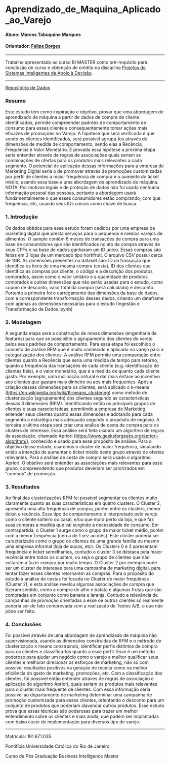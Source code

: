 # Aprendizado_de_Maquina_Aplicado_ao_Varejo

#### Aluno: Marcos Tabuquine Marques 
#### Orientador: [Felipe Borges](https://github.com/FelipeBorgesC) 

---

Trabalho apresentado ao curso BI MASTER como pré-requisito para conclusão de curso e obtenção de crédito na disciplina [Projetos de Sistemas Inteligentes de Apoio à Decisão](https://ica.puc-rio.ai/es/bi-master-es/).

---

[Repositório de Dados](https://drive.google.com/drive/folders/1--CfCpk_5w3TOAtwUBuC4jKQyFHSgAEM?usp=sharing) 

### Resumo

Este estudo tem como inspiração e objetivo, provar que uma abordagem de aprendizado de máquina a partir de dados de compra de cliente identificados, permite compreender padrões de comportamento de consumo para esses cliente e consequentemente tomar ações mais eficazes de promoções no Varejo. 
A hipótese que será verificada é que sendo os clientes identificados, será possível agrupá-los através de dimensões de medida de comportamento, sendo elas a Recência, Frequência e Valor Monetário. E provada essa hipótese a próxima etapa seria entender através de regras de associações quais seriam as combinações de ofertas para os produtos mais relevantes a cada segmento. 
O potencial de aplicação dessas informações para a empresa de Marketing Digital seria o de promover através de promoções customizadas por perfil de clientes a maior frequência de compra e o aumento do ticket médio, usando essa base e uma abordagem de aprendizado de máquina. 
NOTA: Por motivos legais e de proteção de dados não foi usada nenhuma informação pessoal das pessoas, portanto a abordagem usará fundamentalmente o que esses consumidores estão comprando, com que frequência, etc, usando seus IDs unicos como chave de busca. 

### 1. Introdução 

Os dados obtidos para esse estudo foram cedidos por uma empresa de marketing digital que presta serviços para o pequenos e médios varejos de alimentos. O sample contém 6 meses de transações de compra para uma base de consumidores que são identificados no ato da compra através de seus CPFs e na base de dados ganharam um ID unico. Essas compras são feitas em 3 lojas de um mercado tipo hortifruti. O arquivo CSV possui cerca de 1GB. 
As dimensões presentes no dataset são: ID da transação que identifica os itens de uma mesma compra (cesta), ID dos clientes que identifica as compras por cliente, o código e a descrição dos produtos comprados, assim como o valor unitário e a quantidade de produtos comprados e outras dimensões que não serão usadas para o estudo, como cupom de desconto, valor total da compra (será calculado) e desconto. 
Portanto a primeira foi o carregamento das dimensões da base de dados, com a correspondente transformação desses dados, criando um dataframe com apenas as dimensões necssárias para o estudo (Ingestão e Transformação de Dados.ipynb) 

### 2. Modelagem 

A segunda etapa será a construção de novas dimensões (engenharia de features) para que se possibilite o agrupamento dos clientes do varejo pelos seus padrões de comportamento. Para essa etapa foi escolhido o conceito de análise RFM que é muito conhecido e aplicado no varejo para a categorização dos clientes. 
A análise RFM permite uma comparação entre clientes quanto a Recência que seria uma medida de tempo para retorno, quanto a frequência das transações de cada cliente (e.g. identificação de clientes fiéis), e o valor monetário, que é a medida de quanto cada cliente gasta. Por exemplo, uma inclinação natural é dar mais ênfase ao incentivo aos clientes que gastam mais dinheiro ou aos mais frequentes. 
Após a criação dessas dimensões para os clientes, será aplicado o k-means (https://en.wikipedia.org/wiki/K-means_clustering) como método de clusterização (agrupamento) dos clientes segundo as caracteristicas dessas 3 dimensões (RFM). Identificando então os principais grupos de clientes e suas caracteristicas, permitindo a empresa de Marketing entender seus clientes quanto essas dimensões e adotando para cada segmento a estratégia mais adequada segundo o propósito de negócio. 
A terceira e ultima etapa será criar uma análise de cesta de compra para os clusters de interesse. Essa análise será feita usando um algoritmo de regras de associação, chamado Apriori (https://www.geeksforgeeks.org/apriori-algorithm/), conhecido e usado para esse propósito de análise. Para o objetivo desse estudo, usaremos o cluster de maior frequência, simulando então a intenção de aumentar o ticket médio deste grupo através de ofertas relevantes. 
Para a análise de cesta de compra será usado o algoritmo Apriori. O objetivo será entender as associações mais relevantes para esse grupo, compreendendo que produtos deveriam ser priorizados em "combos" de promoção. 

### 3. Resultados 

Ao final das clusterizações RFM foi possível segmentar os clientes muito claramente quanto as suas caracteristicas em quatro clusters. O Cluster 2, apresenta uma alta frequência de compra, porém entre os clusters, menor ticket e recência. Esse tipo de comportamento é interpretado pelo varejo como o cliente solteiro ou casal, e/ou que mora perto da loja, e que faz suas compras a medida que vai surgindo a necessidade de consumo. 
Em contrapartida, o Cluster 1 surge como o grupo de maior ticket médio, porém com a menor frequência (cerca de 1 vez ao mês). Este cluster poderia ser caracterizado como o grupo de clientes de uma grande família ou mesmo uma empresa informal (loja de sucos, etc). 
Os Clusters 0 e 3 apresentam frequência e ticket semelhantes, contudo o cluster 3 se destaca pela maior recência entre todos os clusters, ou seja o grupo de clientes que não voltaram a fazer compra por muito tempo. O Cluster 2 por exemplo pode ser um cluster de interesee para uma campanha de marketing digital, para tentar fazer esses clientes retornarem as compras. 
Para o propósito do estudo a análise de cestas foi focada no Cluster de maior frequência (Cluster 2), e esta análise revelou algumas associações de compra que
fizeram sentido, como a compra de alho e batata e algumas frutas que são compradas em conjunto como banana e laranja. Contudo a relevância de campanhas de promoção orientadas a esse oe outros clientes só realmente poderia ser de fato comprovada com a realização de Testes A/B, o que não pôde ser feito. 

### 4. Conclusões 

Foi possível através de uma abordagem de aprendizado de máquina não supervisionada, usando as dimensões construidas de RFM e o métrodo de clusterização k means construindo, identificar perfis distintos de compra para os clientes e classifica-los quanto a esse perfil. Esse é um método poderoso para ajudar um negócio como o varejo a melhor qualificar seus clientes e melhorar direcionar os esforços de marketing, não só com possível resultados positivos na geração de receita como na melhor eficiência do gasto de marketing, promoções, etc. 
Com a classificação dos clientes, foi possível então entender através de regras de associação e aplicação do algoritmo Apriori, quais seriam os produtos mais relevantes para o cluster mais frequente de clientes. Com essa informação seria possível ao departamento de marketing determinar uma campanha de promoção customizada para esses clientes, orientando o desconto para um conjunto de produtos que poderiam alavancar outros produtos. 
Esse estudo prova que essas técnicas são poderosas para trazer um melhor entendimento sobre os clientes e mais ainda, que podem ser implantadas com baixo custo de implementação para diversos tipo de varejo. 

---

Matrícula: 191.671.035

Pontifícia Universidade Católica do Rio de Janeiro

Curso de Pós Graduação Business Intelligence Master
